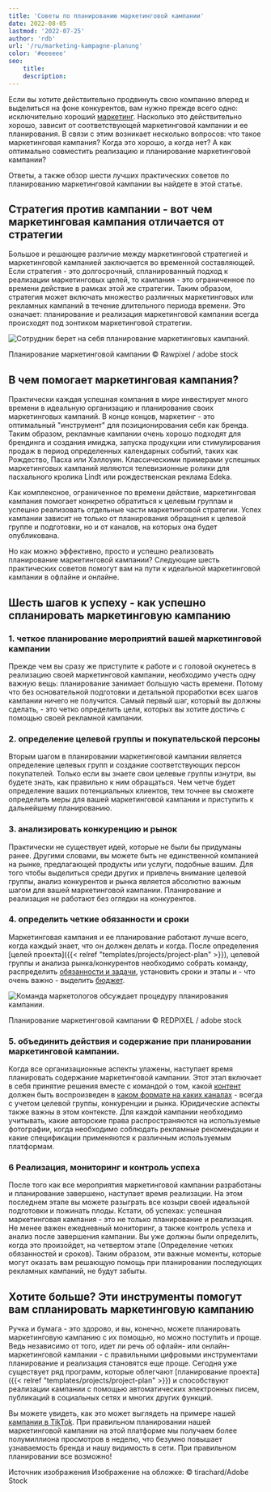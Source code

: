```yaml
---
title: 'Советы по планированию маркетинговой кампании'
date: 2022-08-05
lastmod: '2022-07-25'
author: 'rdb'
url: '/ru/marketing-kampagne-planung'
color: '#eeeeee'
seo:
    title:
    description:
---
```


Если вы хотите действительно продвинуть свою компанию вперед и выделиться на фоне конкурентов, вам нужно прежде всего одно: исключительно хороший [маркетинг](https://seatable.io/ru/marketing/). Насколько это действительно хорошо, зависит от соответствующей маркетинговой кампании и ее планирования. В связи с этим возникает несколько вопросов: что такое маркетинговая кампания? Когда это хорошо, а когда нет? А как оптимально совместить реализацию и планирование маркетинговой кампании?

Ответы, а также обзор шести лучших практических советов по планированию маркетинговой кампании вы найдете в этой статье.

## Стратегия против кампании - вот чем маркетинговая кампания отличается от стратегии

Большое и решающее различие между маркетинговой стратегией и маркетинговой кампанией заключается во временной составляющей. Если стратегия - это долгосрочный, спланированный подход к реализации маркетинговых целей, то кампания - это ограниченное по времени действие в рамках этой же стратегии. Таким образом, стратегия может включать множество различных маркетинговых или рекламных кампаний в течение длительного периода времени. Это означает: планирование и реализация маркетинговой кампании всегда происходят под зонтиком маркетинговой стратегии.

![Сотрудник берет на себя планирование маркетинговых кампаний.](https://seatable.io/wp-content/uploads/2022/07/Marketing-Kampagne-Planung_AdobeStock_101585925-711x474.jpg)

Планирование маркетинговой кампании © Rawpixel / adobe stock

## В чем помогает маркетинговая кампания?

Практически каждая успешная компания в мире инвестирует много времени в идеальную организацию и планирование своих маркетинговых кампаний. В конце концов, маркетинг - это оптимальный "инструмент" для позиционирования себя как бренда. Таким образом, рекламные кампании очень хорошо подходят для брендинга и создания имиджа, запуска продукции или стимулирования продаж в период определенных календарных событий, таких как Рождество, Пасха или Хэллоуин. Классическими примерами успешных маркетинговых кампаний являются телевизионные ролики для пасхального кролика Lindt или рождественская реклама Edeka.

Как комплексное, ограниченное по времени действие, маркетинговая кампания помогает конкретно обратиться к целевым группам и успешно реализовать отдельные части маркетинговой стратегии. Успех кампании зависит не только от планирования обращения к целевой группе и подготовки, но и от каналов, на которых она будет опубликована.

Но как можно эффективно, просто и успешно реализовать планирование маркетинговой кампании? Следующие шесть практических советов помогут вам на пути к идеальной маркетинговой кампании в офлайне и онлайне.

## Шесть шагов к успеху - как успешно спланировать маркетинговую кампанию

### 1\. четкое планирование мероприятий вашей маркетинговой кампании

Прежде чем вы сразу же приступите к работе и с головой окунетесь в реализацию своей маркетинговой кампании, необходимо учесть одну важную вещь: планирование занимает большую часть времени. Потому что без основательной подготовки и детальной проработки всех шагов кампании ничего не получится. Самый первый шаг, который вы должны сделать, - это четко определить цели, которых вы хотите достичь с помощью своей рекламной кампании.

### 2\. определение целевой группы и покупательской персоны

Вторым шагом в планировании маркетинговой кампании является определение целевых групп и создание соответствующих персон покупателей. Только если вы знаете свои целевые группы изнутри, вы будете знать, как правильно к ним обращаться. Чем четче будет определение ваших потенциальных клиентов, тем точнее вы сможете определить меры для вашей маркетинговой кампании и приступить к дальнейшему планированию.

### 3\. анализировать конкуренцию и рынок

Практически не существует идей, которые не были бы придуманы ранее. Другими словами, вы можете быть не единственной компанией на рынке, предлагающей продукты или услуги, подобные вашим. Для того чтобы выделиться среди других и привлечь внимание целевой группы, анализ конкурентов и рынка является абсолютно важным шагом для вашей маркетинговой кампании. Планирование и реализация не работают без оглядки на конкурентов.

### 4\. определить четкие обязанности и сроки

Маркетинговая кампания и ее планирование работают лучше всего, когда каждый знает, что он должен делать и когда. После определения [целей проекта]({{< relref "templates/projects/project-plan" >}}), целевой группы и анализа рынка/конкурентов необходимо собрать команду, распределить [обязанности и задачи](https://seatable.io/ru/projektstrukturplan-vorlage/), установить сроки и этапы и - что очень важно - выделить [бюджет](https://seatable.io/ru/budgetplanung-vorlage/).

![Команда маркетологов обсуждает процедуру планирования кампании.](https://seatable.io/wp-content/uploads/2022/07/Marketing-Kampagne-Planung_AdobeStock_216876303-711x474.jpg)

Планирование маркетинговой кампании © REDPIXEL / adobe stock

### 5\. объединить действия и содержание при планировании маркетинговой кампании.

Когда все организационные аспекты улажены, наступает время планировать содержание маркетинговой кампании. Этот этап включает в себя принятие решения вместе с командой о том, какой [контент](https://seatable.io/ru/social-media-plan-vorlage/) должен быть воспроизведен в [каком формате на каких каналах](https://seatable.io/ru/social-media-plan-vorlage/) - всегда с учетом целевой группы, конкуренции и рынка. Юридические аспекты также важны в этом контексте. Для каждой кампании необходимо учитывать, какие авторские права распространяются на используемые фотографии, когда необходимо соблюдать рекламные рекомендации и какие спецификации применяются к различным используемым платформам.

### 6 Реализация, мониторинг и контроль успеха

После того как все мероприятия маркетинговой кампании разработаны и планирование завершено, наступает время реализации. На этом последнем этапе вы можете разыграть все козыри своей идеальной подготовки и пожинать плоды. Кстати, об успехах: успешная маркетинговая кампания - это не только планирование и реализация. Не менее важен ежедневный мониторинг, а также контроль успеха и анализ после завершения кампании. Вы уже должны были определить, когда это произойдет, на четвертом этапе (Определение четких обязанностей и сроков). Таким образом, эти важные моменты, которые могут оказать вам решающую помощь при планировании последующих рекламных кампаний, не будут забыты.

## Хотите больше? Эти инструменты помогут вам спланировать маркетинговую кампанию

Ручка и бумага - это здорово, и вы, конечно, можете планировать маркетинговую кампанию с их помощью, но можно поступить и проще. Ведь независимо от того, идет ли речь об офлайн- или онлайн-маркетинговой кампании - с правильными цифровыми инструментами планирование и реализация становятся еще проще. Сегодня уже существует ряд программ, которые облегчают [планирование проекта]({{< relref "templates/projects/project-plan" >}}) и способствуют реализации кампании с помощью автоматических электронных писем, публикаций в социальных сетях и многих других функций.

Вы можете увидеть, как это может выглядеть на примере нашей [кампании в TikTok](https://t3n.de/consent?redirecturl=%2Fnews%2Fseatable-tiktok-case-study-1477428%2F). При правильном планировании нашей маркетинговой кампании на этой платформе мы получаем более полумиллиона просмотров в неделю, что безумно повышает узнаваемость бренда и нашу видимость в сети. При правильном планировании все возможно!

Источник изображения Изображение на обложке: © tirachard/Adobe Stock
